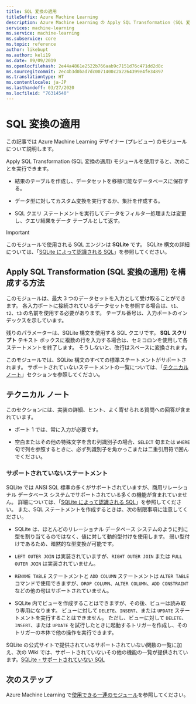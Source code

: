 ```yaml
---
title: SQL 変換の適用
titleSuffix: Azure Machine Learning
description: Azure Machine Learning の Apply SQL Transformation (SQL 変換の適用) モジュールを使用して入力データセットに対して SQLite クエリを実行し、データを変換する方法について説明します。
services: machine-learning
ms.service: machine-learning
ms.subservice: core
ms.topic: reference
author: likebupt
ms.author: keli19
ms.date: 09/09/2019
ms.openlocfilehash: 2e44a4861e2522b766aab9c7151d76c471dd2d8c
ms.sourcegitcommit: 2ec4b3d0bad7dc0071400c2a2264399e4fe34897
ms.translationtype: HT
ms.contentlocale: ja-JP
ms.lasthandoff: 03/27/2020
ms.locfileid: "76314540"
---
```

# <a name="apply-sql-transformation"></a>SQL 変換の適用

この記事では Azure Machine Learning デザイナー (プレビュー) のモジュールについて説明します。

Apply SQL Transformation (SQL 変換の適用) モジュールを使用すると、次のことを実行できます。
  
-   結果のテーブルを作成し、データセットを移植可能なデータベースに保存する。  
  
-   データ型に対してカスタム変換を実行するか、集計を作成する。  
  
-   SQL クエリ ステートメントを実行してデータをフィルター処理または変更し、クエリ結果をデータ テーブルとして返す。  

> [!IMPORTANT]
> このモジュールで使用される SQL エンジンは **SQLite** です。 SQLite 構文の詳細については、「[SQLite によって認識される SQL](https://www.sqlite.org/index.html)」を参照してください。  

## <a name="how-to-configure-apply-sql-transformation"></a>Apply SQL Transformation (SQL 変換の適用) を構成する方法  

このモジュールは、最大 3 つのデータセットを入力として受け取ることができます。 各入力ポートに接続されているデータセットを参照する場合は、`t1`、`t2`、`t3` の名前を使用する必要があります。 テーブル番号は、入力ポートのインデックスを示しています。  
  
残りのパラメーターは、SQLite 構文を使用する SQL クエリです。 **SQL スクリプト** テキスト ボックスに複数の行を入力する場合は、セミコロンを使用して各ステートメントを終了します。 そうしないと、改行はスペースに変換されます。  

このモジュールでは、SQLite 構文のすべての標準ステートメントがサポートされます。 サポートされていないステートメントの一覧については、「[テクニカル ノート](#technical-notes)」セクションを参照してください。

##  <a name="technical-notes"></a>テクニカル ノート  

このセクションには、実装の詳細、ヒント、よく寄せられる質問への回答が含まれています。

-   ポート 1 では、常に入力が必要です。  
  
-   空白またはその他の特殊文字を含む列識別子の場合、`SELECT` 句または `WHERE` 句で列を参照するときに、必ず列識別子を角かっこまたは二重引用符で囲んでください。  
  
### <a name="unsupported-statements"></a>サポートされていないステートメント  

SQLite では ANSI SQL 標準の多くがサポートされていますが、商用リレーショナル データベース システムでサポートされている多くの機能が含まれていません。 詳細については、「[SQLite によって認識される SQL](http://www.sqlite.org/lang.html)」を参照してください。 また、SQL ステートメントを作成するときは、次の制限事項に注意してください。  
  
- SQLite は、ほとんどのリレーショナル データベース システムのように列に型を割り当てるのではなく、値に対して動的型付けを使用します。 弱い型付けであるため、暗黙的な型変換が可能です。  
  
- `LEFT OUTER JOIN` は実装されていますが、`RIGHT OUTER JOIN` または `FULL OUTER JOIN` は実装されていません。  

- `RENAME TABLE` ステートメントと `ADD COLUMN` ステートメントは `ALTER TABLE` コマンドで使用できますが、`DROP COLUMN`、`ALTER COLUMN`、`ADD CONSTRAINT` などの他の句はサポートされていません。  
  
- SQLite 内でビューを作成することはできますが、その後、ビューは読み取り専用になります。 ビューに対して `DELETE`、`INSERT`、または `UPDATE` ステートメントを実行することはできません。 ただし、ビューに対して `DELETE`、`INSERT`、または `UPDATE` を試行したときに起動するトリガーを作成し、そのトリガーの本体で他の操作を実行できます。  
  

SQLite の公式サイトで提供されているサポートされていない関数の一覧に加え、次の Wiki では、サポートされていないその他の機能の一覧が提供されています。[SQLite - サポートされていない SQL](http://www2.sqlite.org/cvstrac/wiki?p=UnsupportedSql)  
    
## <a name="next-steps"></a>次のステップ

Azure Machine Learning で[使用できる一連のモジュール](module-reference.md)を参照してください。 
